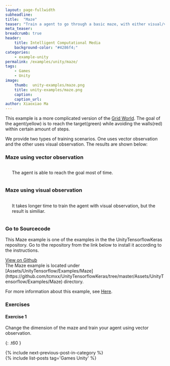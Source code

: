 ```yaml
---
layout: page-fullwidth
subheadline: 
title:  "Maze"
teaser: "Train a agent to go through a basic maze, with either visual/vector observation."
meta_teaser: 
breadcrumb: true
header:
    title: Intelligent Computational Media
    background-color: "#4286f4;"
categories:
    - example-unity
permalink: /examples/unity/maze/
tags:
    - Games
    - Unity
image:
    thumb:  unity-examples/maze.png
    title: unity-examples/maze.png
    caption: 
    caption_url: 
author: Xiaoxiao Ma
---
```


This example is a more complicated version of the [Grid World](/examples/unity/gridworld/). The goal of the agent(yellow) is to reach the target(green) while avoiding the walls(red) within certain amount of steps.

We provide two types of training scenarios. One uses vector observation and the other uses visual observation. The results are shown below:

### Maze using vector observation
<div class="row text-center">
	<div class="medium-8 columns t30">
       <img src="{{ site.urlimg }}unity-examples/maze-after-training.gif" alt="">
	   <p>The agent is able to reach the goal most of time.</p>
    </div><!-- /.medium-8.columns -->
</div><!-- /.row -->

### Maze using visual observation
<div class="row text-center">
	<div class="medium-8 columns t30">
       <img src="{{ site.urlimg }}unity-examples/maze-visual-after-training.gif" alt="">
	   <p>It takes longer time to train the agent with visual observation, but the result is similiar.</p>
    </div><!-- /.medium-8.columns -->
</div><!-- /.row -->

### Go to Sourcecode
This Maze example is one of the examples in the the UnityTensorflowKeras repository. Go to the repository from the link below to install it according to the instructions. 
<div class="row">
    <div class="medium-6 columns t10">
	  <a class = "radius button small" target="_blank" href = "https://github.com/tcmxx/UnityTensorflowKeras" >View on Github</a>
    </div>
</div><!-- /.row -->
The Maze example is located under [Assets/UnityTensorflow/Examples/Maze](https://github.com/tcmxx/UnityTensorflowKeras/tree/master/Assets/UnityTensorflow/Examples/Maze) directory.

For more information about this example, see [Here](https://github.com/tcmxx/UnityTensorflowKeras/blob/master/Documents/ExamplesList.md#maze).

### Exercises
#### Exercise 1
Change the dimension of the maze and train your agent using vector observation.


{: .t60 }
<div id="bottom" class="row t30">
    <div class="small-12 columns">
       {% include next-previous-post-in-category %}
    </div><!-- /.small-12.columns -->
</div>
{% include list-posts tag='Games Unity' %}

